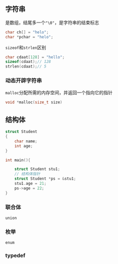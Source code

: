 ## 字符串
是数组，结尾多一个`"\0"`，是字符串的结束标志
```c
char ch[] = "helo";
char *pchar = "helo";
```
`sizeof`和`strlen`区别
```c
char cdaat[128] = "hello";
sizeof(cdaat);// 128
strlen(cdaat);// 5
```
### 动态开辟字符串
`malloc`分配所需的内存空间，并返回一个指向它的指针
```c
void *malloc(size_t size)
```
## 结构体
```c
struct Student
{
    char name;
    int age;
}

int main(){

    struct Student stu1;
    // 结构体指针
    struct Student *ps = &stu1;
    stu1.age = 21;
    ps->age = 22;
}
```
### 联合体
`union`
### 枚举
`enum`
### typedef

